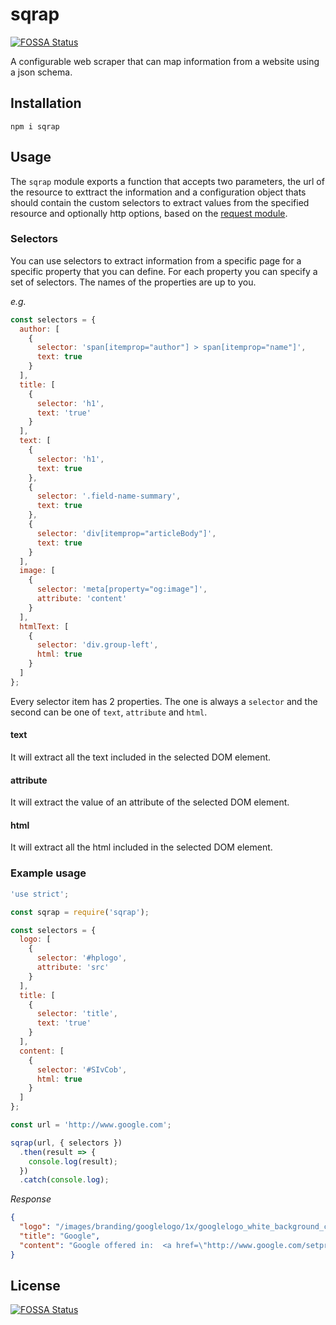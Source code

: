 # sqrap
[![FOSSA Status](https://app.fossa.io/api/projects/git%2Bgithub.com%2Fdinostheo%2Fsqrap.svg?type=shield)](https://app.fossa.io/projects/git%2Bgithub.com%2Fdinostheo%2Fsqrap?ref=badge_shield)


A configurable web scraper that can map information from a website using a json schema.

## Installation

`npm i sqrap`

## Usage

The `sqrap` module exports a function that accepts two parameters, the url of the resource to exttract the information and a configuration object thats should contain the custom selectors to extract values from the specified resource and optionally http options, based on the [request module](https://github.com/request/request#requestoptions-callback).

### Selectors

You can use selectors to extract information from a specific page for a specific property that you can define. For each property you can specify a set of selectors. The names of the properties are up to you.

_e.g._

```js
const selectors = {
  author: [
    {
      selector: 'span[itemprop="author"] > span[itemprop="name"]',
      text: true
    }
  ],
  title: [
    {
      selector: 'h1',
      text: 'true'
    }
  ],
  text: [
    {
      selector: 'h1',
      text: true
    },
    {
      selector: '.field-name-summary',
      text: true
    },
    {
      selector: 'div[itemprop="articleBody"]',
      text: true
    }
  ],
  image: [
    {
      selector: 'meta[property="og:image"]',
      attribute: 'content'
    }
  ],
  htmlText: [
    {
      selector: 'div.group-left',
      html: true
    }
  ]
};
```

Every selector item has 2 properties. The one is always a `selector` and the second can be one of `text`, `attribute` and `html`.

#### text

It will extract all the text included in the selected DOM element.

#### attribute

It will extract the value of an attribute of the selected DOM element.

#### html

It will extract all the html included in the selected DOM element.

### Example usage

```js
'use strict';

const sqrap = require('sqrap');

const selectors = {
  logo: [
    {
      selector: '#hplogo',
      attribute: 'src'
    }
  ],
  title: [
    {
      selector: 'title',
      text: 'true'
    }
  ],
  content: [
    {
      selector: '#SIvCob',
      html: true
    }
  ]
};

const url = 'http://www.google.com';

sqrap(url, { selectors })
  .then(result => {
    console.log(result);
  })
  .catch(console.log);
```

_Response_

```json
{
  "logo": "/images/branding/googlelogo/1x/googlelogo_white_background_color_272x92dp.png",
  "title": "Google",
  "content": "Google offered in:  <a href=\"http://www.google.com/setprefs?sig=0_66pRjBrpofhOEMhxHuwX235zuS4%3D&amp;hl=fy&amp;source=homepage&amp;sa=X&amp;ved=0ahUKEwiazsS12JzeAhUD2KQKHT_CBmQQ2ZgBCAU\">Frysk</a>  "
}
```


## License
[![FOSSA Status](https://app.fossa.io/api/projects/git%2Bgithub.com%2Fdinostheo%2Fsqrap.svg?type=large)](https://app.fossa.io/projects/git%2Bgithub.com%2Fdinostheo%2Fsqrap?ref=badge_large)